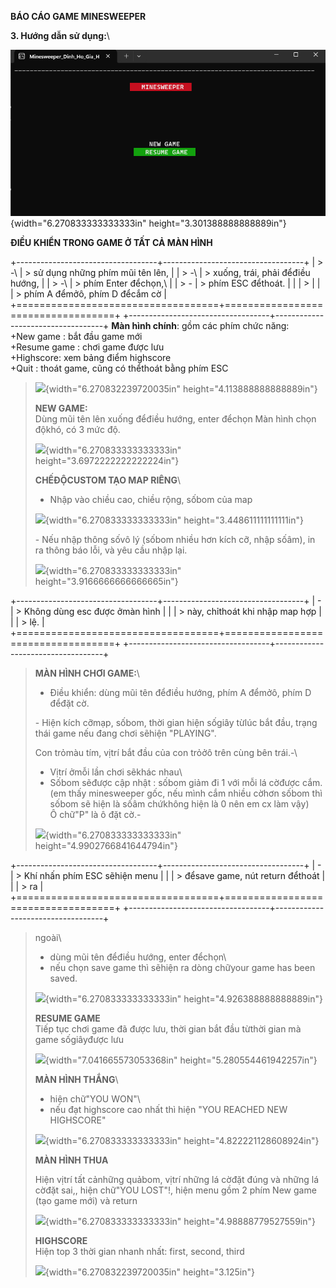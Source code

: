**BÁO CÁO GAME MINESWEEPER**

**3. Hướng dẫn sử dụng:**\

![](minesweeper/report-img/image1.png){width="6.270833333333333in"
height="3.301388888888889in"}

**ĐIỀU KHIỂN TRONG GAME Ở TẤT CẢ MÀN HÌNH**

+-----------------------------------+-----------------------------------+
| > \-\                             | > sử dụng những phím mũi tên lên,  |
| > -\                              | > xuống, trái, phải đểđiều hướng, |
| > -\                              | > phím Enter đểchọn,\             |
| > -                               | > phím ESC đểthoát.               |
|                                   | >                                 |
|                                   | > phím A đểmởô, phím D đểcắm cờ   |
+===================================+===================================+
+-----------------------------------+-----------------------------------+
 **Màn hình chính**: gồm các phím chức năng:\
+New game : bắt đầu game mới\
+Resume game : chơi game được lưu\
+Highscore: xem bảng điểm highscore\
+Quit : thoát game, cũng có thểthoát bằng phím ESC
>
> ![](vertopal_8a88c408b64841bc9473e6d0dfb0f645/media/image2.png){width="6.270832239720035in"
> height="4.113888888888889in"}
>
> **NEW GAME:**\
> Dùng mũi tên lên xuống đểđiều hướng, enter đểchọn Màn hình chọn độkhó,
> có 3 mức độ.
>
> ![](vertopal_8a88c408b64841bc9473e6d0dfb0f645/media/image3.png){width="6.270833333333333in"
> height="3.6972222222222224in"}
>
> **CHẾĐỘCUSTOM TẠO MAP RIÊNG**\
> - Nhập vào chiều cao, chiều rộng, sốbom của map
>
> ![](vertopal_8a88c408b64841bc9473e6d0dfb0f645/media/image4.png){width="6.270833333333333in"
> height="3.448611111111111in"}
>
> \- Nếu nhập thông sốvô lý (sốbom nhiều hơn kích cỡ, nhập sốâm), in ra
> thông báo lỗi, và yêu cầu nhập lại.
>
> ![](vertopal_8a88c408b64841bc9473e6d0dfb0f645/media/image5.png){width="6.270833333333333in"
> height="3.9166666666666665in"}

+-----------------------------------+-----------------------------------+
| \-                                | > Không dùng esc được ởmàn hình   |
|                                   | > này, chỉthoát khi nhập map hợp  |
|                                   | > lệ.                             |
+===================================+===================================+
+-----------------------------------+-----------------------------------+

> **MÀN HÌNH CHƠI GAME:**\
> - Điều khiển: dùng mũi tên đểđiều hướng, phím A đểmởô, phím D đểđặt
> cờ.
>
> \- Hiện kích cỡmạp, sốbom, thời gian hiện sốgiây từlúc bắt đầu, trạng
> thái game nếu đang chơi sẽhiện "PLAYING".
>
> Con trỏmàu tím, vịtrí bắt đầu của con trỏởô trên cùng bên trái.-\
> - Vịtrí ởmỗi lần chơi sẽkhác nhau\
> - Sốbom sẽđược cập nhật : sốbom giảm đi 1 với mỗi lá cờđược cắm. (em
> thấy minesweeper gốc, nếu mình cắm nhiều cờhơn sốbom thì sốbom sẽ hiện
> là sốâm chứkhông hiện là 0 nên em cx làm vậy)\
> Ô chữ"P" là ô đặt cờ.-
>
> ![](vertopal_8a88c408b64841bc9473e6d0dfb0f645/media/image6.png){width="6.270833333333333in"
> height="4.9902766841644794in"}

+-----------------------------------+-----------------------------------+
| \-                                | > Khí nhấn phím ESC sẽhiện menu   |
|                                   | > đểsave game, nút return đểthoát |
|                                   | > ra                              |
+===================================+===================================+
+-----------------------------------+-----------------------------------+

> ngoài\
> - dùng mũi tên đểđiều hướng, enter đểchọn\
> - nếu chọn save game thì sẽhiện ra dòng chữyour game has been saved.
>
> ![](vertopal_8a88c408b64841bc9473e6d0dfb0f645/media/image7.png){width="6.270833333333333in"
> height="4.926388888888889in"}
>
> **RESUME GAME**\
> Tiếp tục chơi game đã được lưu, thời gian bắt đầu từthời gian mà game
> sốgiâyđược lưu
>
> ![](vertopal_8a88c408b64841bc9473e6d0dfb0f645/media/image8.png){width="7.041665573053368in"
> height="5.280554461942257in"}
>
> **MÀN HÌNH THẮNG**\
> - hiện chữ"YOU WON"\
> - nếu đạt highscore cao nhất thì hiện "YOU REACHED NEW HIGHSCORE"
>
> ![](vertopal_8a88c408b64841bc9473e6d0dfb0f645/media/image9.png){width="6.270833333333333in"
> height="4.822221128608924in"}
>
> **MÀN HÌNH THUA**
>
> Hiện vịtrí tất cảnhững quảbom, vịtrí những lá cờđặt đúng và những lá
> cờđặt sai,, hiện chữ"YOU LOST"!, hiện menu gồm 2 phím New game (tạo
> game mới) và return
>
> ![](vertopal_8a88c408b64841bc9473e6d0dfb0f645/media/image10.png){width="6.270833333333333in"
> height="4.98888779527559in"}
>
> **HIGHSCORE**\
> Hiện top 3 thời gian nhanh nhất: first, second, third
>
> ![](vertopal_8a88c408b64841bc9473e6d0dfb0f645/media/image11.png){width="6.270832239720035in"
> height="3.125in"}
